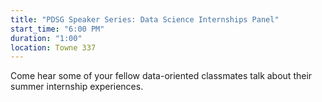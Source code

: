 ```yaml
---
title: "PDSG Speaker Series: Data Science Internships Panel"
start_time: "6:00 PM"
duration: "1:00"
location: Towne 337
---
```


Come hear some of your fellow data-oriented classmates talk about their summer internship experiences.

